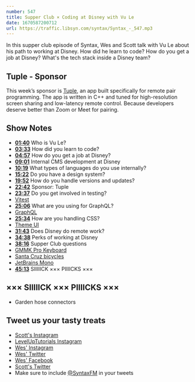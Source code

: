 ```yaml
---
number: 547
title: Supper Club × Coding at Disney with Vu Le
date: 1670587200712
url: https://traffic.libsyn.com/syntax/Syntax_-_547.mp3
---
```


In this supper club episode of Syntax, Wes and Scott talk with Vu Le about his path to working at Disney. How did he learn to code? How do you get a job at Disney? What's the tech stack inside a Disney team?

## Tuple - Sponsor

This week’s sponsor is [Tuple](https://tuple.app/syntax), an app built specifically for remote pair programming. The app is written in C++ and tuned for high-resolution screen sharing and low-latency remote control. Because developers deserve better than Zoom or Meet for pairing.

## Show Notes

* **[01:40](#t=01:40)** Who is Vu Le?
* **[03:33](#t=03:33)** How did you learn to code?
* **[04:57](#t=04:57)** How do you get a job at Disney?
* **[09:01](#t=09:01)** Internal CMS development at Disney
* **[10:19](#t=10:19)** What types of languages do you use internally?
* **[15:22](#t=15:22)** Do you have a design system?
* **[19:52](#t=19:52)** How do you handle versions and updates?
* **[22:42](#t=22:42)** Sponsor: Tuple
* **[23:37](#t=23:37)** Do you get involved in testing?
* [Vitest](https://vitest.dev)
* **[25:06](#t=25:06)** What are you using for GraphQL?
* [GraphQL](https://www.graphql.com)
* **[25:34](#t=25:34)** How are you handling CSS?
* [Theme UI](https://theme-ui.com)
* **[31:43](#t=31:43)** Does Disney do remote work?
* **[34:38](#t=34:38)** Perks of working at Disney
* **[38:16](#t=38:16)** Supper Club questions
* [GMMK Pro Keyboard](https://www.gloriousgaming.com/products/glorious-gmmk-pro-75-barebone-black)
* [Santa Cruz bicycles](https://www.santacruzbicycles.com/en-US/bikes/cross-country-mountain-bikes)
* [JetBrains Mono](https://www.jetbrains.com/lp/mono/)
* **[45:13](#t=45:13)** SIIIIICK ××× PIIIICKS ×××

## ××× SIIIIICK ××× PIIIICKS ×××

* Garden hose connectors

## Tweet us your tasty treats

* [Scott's Instagram](https://www.instagram.com/stolinski/)
* [LevelUpTutorials Instagram](https://www.instagram.com/LevelUpTutorials/)
* [Wes' Instagram](https://www.instagram.com/wesbos/)
* [Wes' Twitter](https://twitter.com/wesbos)
* [Wes' Facebook](https://www.facebook.com/wesbos.developer)
* [Scott's Twitter](https://twitter.com/stolinski)
* Make sure to include [@SyntaxFM](https://twitter.com/SyntaxFM) in your tweets
